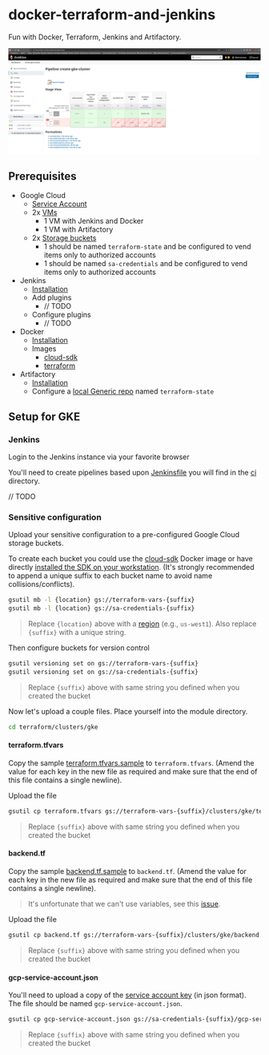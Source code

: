 # docker-terraform-and-jenkins

Fun with Docker, Terraform, Jenkins and Artifactory.

![Screenshot of create-gke-cluster pipeline](create-gke-cluster.png)
## Prerequisites

* Google Cloud
  * [Service Account](https://cloud.google.com/iam/docs/creating-managing-service-accounts)
  * 2x [VMs](https://cloud.google.com/compute/docs/quickstart-linux)
    * 1 VM with Jenkins and Docker
    * 1 VM with Artifactory
  * 2x [Storage buckets](https://cloud.google.com/storage/docs/creating-buckets)
    * 1 should be named `terraform-state` and be configured to vend items only to authorized accounts
    * 1 should be named `sa-credentials` and be configured to vend items only to authorized accounts
* Jenkins
  * [Installation](https://www.cloudbooklet.com/how-to-install-jenkins-on-ubuntu-20-04-with-nginx-and-ssl/)
  * Add plugins
    * // TODO
  * Configure plugins
    * // TODO
* Docker
  * [Installation](https://linuxize.com/post/how-to-install-and-use-docker-on-ubuntu-20-04/)
  * Images
    * [cloud-sdk](https://cloud.google.com/sdk/docs/downloads-docker)
    * [terraform](https://hub.docker.com/r/hashicorp/terraform/)
* Artifactory
  * [Installation](https://computingforgeeks.com/configure-jfrog-artifactory-behind-nginx-reverse-proxy-letsencrypt/)
  * Configure a [local Generic repo](https://www.jfrog.com/confluence/display/JFROG/Repository+Management#RepositoryManagement-LocalRepositories) named `terraform-state`

## Setup for GKE

### Jenkins

Login to the Jenkins instance via your favorite browser

You'll need to create pipelines based upon [Jenkinsfile](https://www.jenkins.io/doc/book/pipeline/jenkinsfile/) you will find in the [ci](ci) directory.

// TODO

### Sensitive configuration

Upload your sensitive configuration to a pre-configured Google Cloud storage buckets.

To create each bucket you could use the [cloud-sdk](https://cloud.google.com/sdk/docs/downloads-docker) Docker image or have directly [installed the SDK on your workstation](https://cloud.google.com/sdk/docs/install). (It's strongly recommended to append a unique suffix to each bucket name to avoid name collisions/conflicts).

```bash
gsutil mb -l {location} gs://terraform-vars-{suffix}
gsutil mb -l {location} gs://sa-credentials-{suffix}
```
> Replace `{location}` above with a [region](https://cloud.google.com/about/locations) (e.g., `us-west1`).  Also replace `{suffix}` with a unique string.

Then configure buckets for version control

```bash
gsutil versioning set on gs://terraform-vars-{suffix}
gsutil versioning set on gs://sa-credentials-{suffix}
```
> Replace `{suffix}` above with same string you defined when you created the bucket

Now let's upload a couple files.  Place yourself into the module directory.

```bash
cd terraform/clusters/gke
```

#### terraform.tfvars

Copy the sample [terraform.tfvars.sample](terraform/clusters/gke/terraform.tfvars.sample) to `terraform.tfvars`. (Amend the value for each key in the new file as required and make sure that the end of this file contains a single newline).

Upload the file

```bash
gsutil cp terraform.tfvars gs://terraform-vars-{suffix}/clusters/gke/terraform.tfvars
```
> Replace `{suffix}` above with same string you defined when you created the bucket

#### backend.tf

Copy the sample [backend.tf.sample](terraform/clusters/gke/backend.tf.sample) to `backend.tf`. (Amend the value for each key in the new file as required and make sure that the end of this file contains a single newline).
> It's unfortunate that we can't use variables, see this [issue](https://github.com/hashicorp/terraform/issues/13022).

Upload the file

```bash
gsutil cp backend.tf gs://terraform-vars-{suffix}/clusters/gke/backend.tf
```
> Replace `{suffix}` above with same string you defined when you created the bucket

#### gcp-service-account.json

You'll need to upload a copy of the [service account key](https://cloud.google.com/iam/docs/creating-managing-service-account-keys#iam-service-account-keys-create-gcloud) (in json format).  The file should be named `gcp-service-account.json`.

```bash
gsutil cp gcp-service-account.json gs://sa-credentials-{suffix}/gcp-service-account.json
```
> Replace `{suffix}` above with same string you defined when you created the bucket